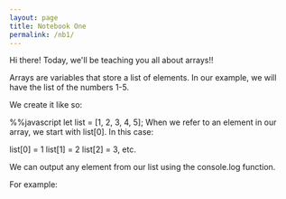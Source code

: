 ```yaml
---
layout: page
title: Notebook One
permalink: /nb1/
---
```


Hi there!
Today, we'll be teaching you all about arrays!!

Arrays are variables that store a list of elements. In our example, we will have the list of the numbers 1-5.

We create it like so:


%%javascript
let list = [1, 2, 3, 4, 5];
When we refer to an element in our array, we start with list[0].
In this case:

list[0] = 1
list[1] = 2
list[2] = 3, etc.


We can output any element from our list using the console.log function.

For example:

<script>
%%javascript
let list2 = [1, 2, 3, 4, 5];

console.log(list2[0]); // prints 1 as it is the first element in the array
console.log(list2[1]); // prints 2
console.log(list2[2]); // prints 3
console.log(list2[3]); // prints 4
console.log(list2[4]); // prints 5

<script>
To delete elements, we can use the pop() or splice() functions:

pop() removes the last element of an array.
splice(index, count) removes an element at a specified index. The count parameter tells how many elements to remove.

%%javascript
let list3 = [1, 2, 3, 4, 5];

list3.pop(); // deletes the last value (5) in the list
console.log(list3); // [1, 2, 3, 4]

list3.splice(3, 1); // deletes the 4th element (index 3), which is 4
console.log(list3); // [1, 2, 3]

We can also update or assign values to elements in an array.

For example:

%%javascript
let list4 = [1, 2, 3, 4, 5];

list4[2] = 6; // changes the value at index 2 from 3 to 6
console.log(list4); // [1, 2, 6, 4, 5]
To add values to an array, we use the push() function.
Here’s how we can add elements:

%%javascript
let list5 = []; // creates an empty list

list5.push(1);
list5.push(2);
list5.push(3);

console.log(list5); // [1, 2, 3]